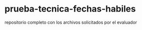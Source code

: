 # prueba-tecnica-fechas-habiles
repositorio completo con los archivos solicitados por el evaluador 

